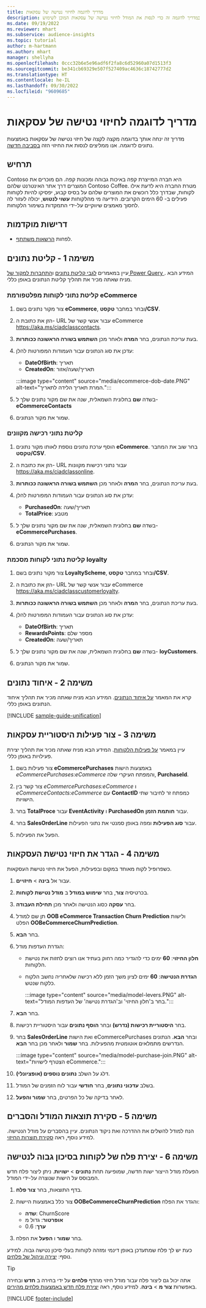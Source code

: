 ```yaml
---
title: מדריך לדוגמה לחיזוי נטישה של עסקאות
description: השתמש במדריך לדוגמה זה כדי לנסות את המודל לחיזוי נטישה של עסקאות המוכן לשימוש.
ms.date: 09/19/2022
ms.reviewer: mhart
ms.subservice: audience-insights
ms.topic: tutorial
author: m-hartmann
ms.author: mhart
manager: shellyha
ms.openlocfilehash: 0ccc32b6e5e96adf6f2fa8c6d52960a07d1513f3
ms.sourcegitcommit: be341cb69329e507f527409ac4636c18742777d2
ms.translationtype: HT
ms.contentlocale: he-IL
ms.lasthandoff: 09/30/2022
ms.locfileid: "9609685"
---
```

# <a name="transactional-churn-prediction-sample-guide"></a>מדריך לדוגמה לחיזוי נטישה של עסקאות

מדריך זה ינחה אותך בדוגמה מקצה לקצה של חיזוי נטישה של עסקאות באמצעות נתונים לדוגמה. אנו ממליצים לנסות את החיזוי הזה [בסביבה חדשה](manage-environments.md).

## <a name="scenario"></a>תרחיש

Contoso היא חברה המייצרת קפה באיכות גבוהה ומכונות קפה. הם מוכרים את המוצרים דרך אתר האינטרנט שלהם Contoso Coffee. מטרת החברה היא לדעת אילו לקוחות, שבדרך כלל רוכשים את המוצרים שלהם על בסיס קבוע, יפסיקו להיות לקוחות פעילים ב- 60 הימים הקרובים. הידיעה מי מהלקוחות **עשוי לנטוש**, יכולה לעזור לה לחסוך מאמצים שיווקיים על-ידי התמקדות בשימור הלקוחות.

## <a name="prerequisites"></a>‏‫דרישות מוקדמות‬

- לפחות [הרשאות משתתף](permissions.md).

## <a name="task-1---ingest-data"></a>משימה 1 - קליטת נתונים

עיין במאמרים [לגבי קליטת נתונים](data-sources.md) ו[התחברות למקור של Power Query ](connect-power-query.md). המידע הבא מניח שאתה מכיר את תהליך קליטת הנתונים באופן כללי.

### <a name="ingest-customer-data-from-ecommerce-platform"></a>קליטת נתוני לקוחות מפלטפורמת eCommerce

1. צור מקור נתונים בשם **eCommerce**, ובחר במחבר **טקסט/CSV**.

1. הזן את כתובת ה- URL עבור אנשי קשר של eCommerce https://aka.ms/ciadclasscontacts.

1. בעת עריכת הנתונים, בחר **המרה** ולאחר מכן **השתמש בשורה הראשונה ככותרות**.

1. עדכן את סוג הנתונים עבור העמודות המפורטות להלן:

   - **DateOfBirth**: תאריך
   - **CreatedOn**: תאריך/שעה/אזור

   :::image type="content" source="media/ecommerce-dob-date.PNG" alt-text="המרת תאריך הלידה לתאריך.":::

1. בשדה **שם** בחלונית השמאלית, שנה את שם מקור נתונים שלך ל- **eCommerceContacts**

1. שמור את מקור הנתונים.

### <a name="ingest-online-purchase-data"></a>קליטת נתוני רכישה מקוונים

1. הוסף ערכת נתונים נוספת לאותו מקור נתונים **eCommerce**. בחר שוב את המחבר **טקסט/CSV**.

1. הזן את כתובת ה- URL עבור נתוני רכישות מקוונות https://aka.ms/ciadclassonline.

1. בעת עריכת הנתונים, בחר **המרה** ולאחר מכן **השתמש בשורה הראשונה ככותרות**.

1. עדכן את סוג הנתונים עבור העמודות המפורטות להלן:

   - **PurchasedOn**: תאריך/שעה
   - **TotalPrice**: מטבע

1. בשדה **שם** בחלונית השמאלית, שנה את שם מקור נתונים שלך ל- **eCommercePurchases**.

1. שמור את מקור הנתונים.

### <a name="ingest-customer-data-from-loyalty-schema"></a>קליטת נתוני לקוחות מסכמת loyalty

1. צור מקור נתונים בשם **LoyaltyScheme**, ובחר במחבר **טקסט/CSV**.

1. הזן את כתובת ה- URL עבור אנשי קשר של eCommerce https://aka.ms/ciadclasscustomerloyalty.

1. בעת עריכת הנתונים, בחר **המרה** ולאחר מכן **השתמש בשורה הראשונה ככותרות**.

1. עדכן את סוג הנתונים עבור העמודות המפורטות להלן:

   - **DateOfBirth**: תאריך
   - **RewardsPoints**: מספר שלם
   - **CreatedOn**: תאריך/שעה

1. בשדה **שם** בחלונית השמאלית, שנה את שם מקור נתונים שלך ל- **loyCustomers**.

1. שמור את מקור הנתונים.

## <a name="task-2---data-unification"></a>משימה 2 - איחוד נתונים

קרא את המאמר [על איחוד הנתונים](data-unification.md). המידע הבא מניח שאתה מכיר את תהליך איחוד הנתונים באופן כללי.

[!INCLUDE [sample-guide-unification](includes/sample-guide-unification.md)]

## <a name="task-3---create-transaction-history-activity"></a>משימה 3 - צור פעילות היסטוריית עסקאות

עיין במאמר [על פעילות הלקוחות](activities.md). המידע הבא מניח שאתה מכיר את תהליך יצירת פעילויות באופן כללי.

1. צור פעילות בשם **eCommercePurchases** באמצעות הישות *eCommercePurchases:eCommerce* והמפתח העיקרי שלה, **PurchaseId**.

1. צור קשר בין *eCommercePurchases:eCommerce* ו *eCommerceContacts:eCommerce* עם **ContactID** כמפתח זר לחיבור שתי הישויות.

1. בחר **TotalProce** עבור **EventActivity** ו **PurchasedOn** עבור **חותמת הזמן**.

1. בחר **SalesOrderLine** עבור **סוג הפעילות** ומפה באופן סמנטי את נתוני הפעילות.

1. הפעל את הפעילות.

## <a name="task-4---configure-transaction-churn-prediction"></a>משימה 4 - הגדר את חיזוי נטישת העסקאות

כשפרופיל לקוח מאוחד במקום ובפעילות, הפעל את חיזוי נטישת העסקאות.

1. עבור אל **בינה** > **חיזויים**.

1. בכרטיסיה **צור**, בחר **שימוש במודל** ב **מודל נטישת לקוחות**.

1. בחר **עסקה** כסוג הנטישה ולאחר מכן **תחילת העבודה**.

1. תן שם למודל **OOB eCommerce Transaction Churn Prediction** ולישות הפלט **OOBeCommerceChurnPrediction**.

1. בחר **הבא**.

1. הגדרת העדפות מודל:

   - **חלון החיזוי**: **60** ימים כדי להגדיר כמה רחוק בעתיד אנו רוצים לחזות את נטישת הלקוחות.

   - **הגדרת הנטישה**: **60** ימים לציון משך הזמן ללא רכישה שלאחריה נחשב הלקוח כלקוח שנטש.

     :::image type="content" source="media/model-levers.PNG" alt-text="בחר ב'חלון החיזוי' וב'הגדרת נטישה' של העדפות המודל.":::

1. בחר **הבא**.

1. בחר **היסטוריית רכישות‬ (נדרש)** ובחר **הוסף נתונים** עבור היסטוריית רכישות.

1. בחר **SalesOrderLine** ואת הישות eCommercePurchases ובחר **הבא**. הנתונים הנדרשים מתמלאים אוטומטית מהפעילות. בחר **שמור** ולאחר מכן בחר **הבא**.

   :::image type="content" source="media/model-purchase-join.PNG" alt-text="הצטרף לישויות eCommerce.":::

1. דלג על השלב **נתונים נוספים (אופציונלי)**.

1. בשלב **עדכוני נתונים**, בחר **חודשי** עבור לוח הזמנים של המודל.

1. לאחר בדיקה של כל הפרטים, בחר **שמור והפעל**.

## <a name="task-5---review-model-results-and-explanations"></a>משימה 5 - סקירת תוצאות המודל והסברים

הנח למודל להשלים את ההדרכה ואת ניקוד הנתונים. עיין בהסברים על מודל הנטישה. למידע נוסף, ראה [סקירת תוצרות החיזוי](predict-transactional-churn.md#view-prediction-results).

## <a name="task-6---create-a-segment-of-high-churn-risk-customers"></a>משימה 6 - יצירת פלח של לקוחות בסיכון גבוה לנטישה

הפעלת מודל הייצור ישות חדשה, שמופיעה תחת **נתונים** > **ישויות**. ניתן ליצור פלח חדש המבוסס על הישות שנוצרה על-ידי המודל.

1. בדף התוצאות, בחר **צור פלח**.

1. צור כלל באמצעות היישות  **OOBeCommerceChurnPrediction** והגדר את הפלח:
   - **שדה**: ChurnScore
   - **אופרטור**: גדול מ
   - **ערך**:‏ 0.6

1. בחר **שמור** ו **הפעל** את הפלח.

כעת יש לך פלח שמתעדכן באופן דינמי ומזהה לקוחות בעלי סיכון נטישה גבוה. למידע נוסף: [יצירה וניהול של פלחים](segments.md).

> [!TIP]
> אתה יכול גם ליצור פלח עבור מודל חיזוי מהדף **פלחים** על ידי בחירה ב **חדש** ובחירה באפשרות **צור מ** > **בינה**. למידע נוסף, ראה [יצירת פלח חדש באמצעות פלחים מהירים](segment-quick.md).

[!INCLUDE [footer-include](includes/footer-banner.md)]
